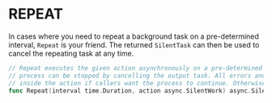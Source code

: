 # REPEAT

In cases where you need to repeat a background task on a pre-determined interval, `Repeat` is your friend. The 
returned `SilentTask` can then be used to cancel the repeating task at any time.

```go
// Repeat executes the given action asynchronously on a pre-determined interval. The repeating
// process can be stopped by cancelling the output task. All errors and panics must be handled
// inside the action if callers want the process to continue. Otherwise, the repeat will stop.
func Repeat(interval time.Duration, action async.SilentWork) async.SilentTask
```